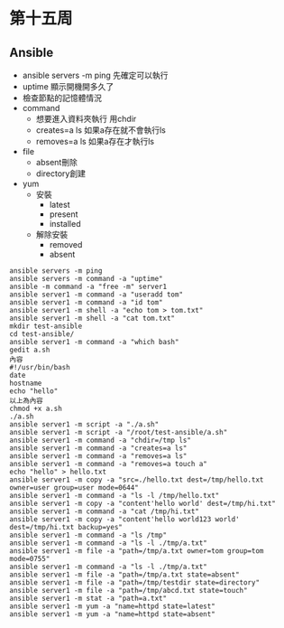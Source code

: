 # 第十五周
## Ansible
* ansible servers -m ping 先確定可以執行
* uptime 顯示開機開多久了
* 檢查節點的記憶體情況
* command
    * 想要進入資料夾執行 用chdir
    * creates=a ls 如果a存在就不會執行ls
    * removes=a ls 如果a存在才執行ls
* file
    * absent刪除
    * directory創建
* yum
    * 安裝
        *  latest 
        * present
        * installed
    * 解除安裝
        * removed
        * absent
```
ansible servers -m ping
ansible servers -m command -a "uptime"
ansible -m command -a "free -m" server1
ansible server1 -m command -a "useradd tom"
ansible server1 -m command -a "id tom"
ansible server1 -m shell -a "echo tom > tom.txt"
ansible server1 -m shell -a "cat tom.txt"
mkdir test-ansible
cd test-ansible/
ansible server1 -m command -a "which bash"
gedit a.sh
內容
#!/usr/bin/bash
date
hostname
echo "hello"
以上為內容
chmod +x a.sh
./a.sh
ansible server1 -m script -a "./a.sh"
ansible server1 -m script -a "/root/test-ansible/a.sh"
ansible server1 -m command -a "chdir=/tmp ls"
ansible server1 -m command -a "creates=a ls"
ansible server1 -m command -a "removes=a ls"
ansible server1 -m command -a "removes=a touch a"
echo "hello" > hello.txt
ansible server1 -m copy -a "src=./hello.txt dest=/tmp/hello.txt owner=user group=user mode=0644"
ansible server1 -m command -a "ls -l /tmp/hello.txt"
ansible server1 -m copy -a "content'hello world' dest=/tmp/hi.txt"
ansible server1 -m command -a "cat /tmp/hi.txt"
ansible server1 -m copy -a "content'hello world123 world' dest=/tmp/hi.txt backup=yes"
ansible server1 -m command -a "ls /tmp"
ansible server1 -m command -a "ls -l ./tmp/a.txt"
ansible server1 -m file -a "path=/tmp/a.txt owner=tom group=tom mode=0755"
ansible server1 -m command -a "ls -l ./tmp/a.txt"
ansible server1 -m file -a "path=/tmp/a.txt state=absent"
ansible server1 -m file -a "path=/tmp/testdir state=directory"
ansible server1 -m file -a "path=/tmp/abcd.txt state=touch"
ansible server1 -m stat -a "path=a.txt"
ansible server1 -m yum -a "name=httpd state=latest"
ansible server1 -m yum -a "name=httpd state=absent"
```